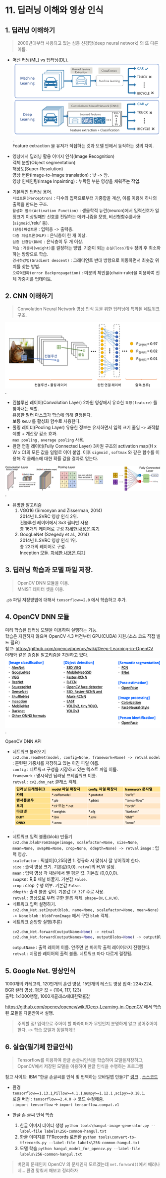 ﻿# 11. 딥러닝 이해와 영상 인식

## 1. 딥러닝 이해하기
> 2000년대부터 사용되고 있는 심층 신경망(deep neural network) 의 또 다른 이름.

* 머신 러닝(ML) vs 딥러닝(DL).  
	![mldl](./image/mldl.png).  
	Feature extraction 을 유저가 직접하는 것과 모델 안에서 동작하는 것의 차이.  

* 영상에서 딥러닝 활용
	이미지 인식(Image Recognition)  
	객체 분할(Object segmentation)  
	해상도(Super-Resolution)  
	영상 변환(Image-to-Image translation) : 낮 -> 밤.  
	영상 인페인팅(Image Inpainting) : 누락된 부분 영상을 채워주는 작업.   

* 기본적인 딥러닝 용어.  
	`퍼셉트론(Perceptron)` : 다수의 입력으로부터 가중합을 계산, 이를 이용해 하나의 출력을 만드는 구조.  
	`활성화 함수(Activation Function)` : 생물학적 뉴런(neuron)에서 입력신호가 일정크기 이상일때만 신호를 전달하는 메커니즘을 모방, 비선형함수를사용(`sigmoid`,'relu' 등).  
	`(단층)퍼셉트론` : 입력층 -> 출력층.  
	`다층 퍼셉트론(MLP)` : 은닉층이 한 개 이상.  
	`심층 신경망(DNN)` : 은닉층이 두 개 이상.  
	`학습` : `가중치(weight)`를 결정하는 방법. 기준이 되는 `손실(loss)함수` 정의 후 최소화하는 방향으로 학습.  
	`경사하강법(Gradient descent)` : 그래디언트 반대 방향으로 이동하면서 최솟값 위치를 찾는 방법.  
	`오류역전파(error Backpropagation)` : 미분의 체인룰(chain-rule)을 이용하여 전체 가중치를 업데이트.  

## 2. CNN 이해하기
> Convolution Neural Network 
> 영상 인식 등을 위한 딥러닝에 특화된 네트워크 구조.

![cnn](./image/cnn.png).  

* 컨볼루션 레이어(Convolution Layer)
	2차원 영상에서 유효한 `특징(feature)` 를 찾아내는 역할.  
	유용한 필터 마스크가 학습에 의해 결정된다.  
	보통 `ReLU` 를 활성화 함수로 사용한다.  
* 풀링 레이터(Pooling Layer)
	유용한 정보는 유지하면서 입력 크기 줄임 -> 과적합 예방 + 계산량 감소 효과.  
	`max pooling` , `average pooling` 사용.
* 완전 연결 레이터(Fully Connected Layer)
	3차원 구조의 activation map(H x W x C)의 모든 값을 일렬로 이어 붙임.
	이후 `sigmoid` , `softmax` 와 같은 함수를 이용해 각 클래스에 대한 확률 값을 결과로 얻는다.  

![cnnlayer](./image/cnnlayer.jpg).  

* 유명한 알고리즘
	1. VGG16 (Simonyan and Zisserman, 2014)  
		2014년 ILSVRC 영상 인식 2위.  
		컨볼루션 레이어에서 3x3 필터만 사용.  
		총 16개의 레이어로 구성 [자세한 내용은 여기](https://arxiv.org/pdf/1409.1556.pdf)  
	2. GoogLeNet (Szegedy et al., 2014)  
		2014년 ILSVRC 영상 인식 1위.  
		총 22개의 레이어로 구성.  
		Inception 모듈. [자세한 내용은 여기](https://arxiv.org/pdf/1409.4842.pdf)

## 3. 딥러닝 학습과 모델 파일 저장.
> OpenCV DNN 모듈을 이용.  
> MNIST 데이터 셋을 이용. 

`.pb` 파일 저장방법에 대해서 `tensorflow>=2.0` 에서 학습하고 추가.      

## 4. OpenCV DNN 모듈
미리 학습된 딥러닝 모델을 이용하여 실행하는 기능.  
학습은 지원하지 않으며 OpenCV 4.3 버전부터 GPU(CUDA) 지원.(소스 코드 직접 빌드  필요)  
참고: https://github.com/opencv/opencv/wiki/Deep-Learning-in-OpenCV  
아래와 같은 검증된 알고리즘을 지원하고 있다.  
![module](./image/module.png).  

OpenCV DNN API 
* 네트워크 불러오기  
		`cv2.dnn.readNet(model, config=None, framework=None) -> retval`
		`model` : 훈련된 가중치를 저장하고 있는 이진 파일 이름.  
		`config` : 네트워크 구성을 저장하고 있는 텍스트 파일 이름.  
		`framework` : 명시적인 딥러닝 프레임워크 이름.  
		`retval` : `cv2.dnn_net` 클래스 객체.  
		![api](./image/api.png).  
* 네트워크 입력 블롭(blob) 만들기  
	 `cv2.dnn.blobFromImage(image, scalefactor=None, size=None, mean=None, swapRB=None, crop=None, ddepth=None) -> retval`
	 `image` : 입력 영상.  
	 `scalefactor` : 픽셀이[0,255]면 1. 정규화 시 맞춰서 잘 넣어줘야 한다.  
	 `size` : 출력 영상 크기. 기본값(0,0).  `retval`의 H,W 설정.  
	 `mean` : 입력 영상 각 채널에서 뺄 평균 값. 기본값 (0,0,0,0).  
	 `swapRB` : R,B 채널 바꿀지. 기본값 `False`.  
	 `crop` : crop 수행 여부. 기본값 `False`.  
	 `ddepth` : 출력 블롭 깊이. 기본값 `CV_32F` 주로 사용.  
	 `retval` : 영상으로 부터 구한 블롭 객체.  `shape=(N,C,H,W)`.  
* 네트워크 입력 설정하기.  
	`cv2.dnn_Net.setInput(blob, name=None, scalefactor=None, mean=None) -> None`
	`blob` : `blobFromImage` 에서 구한 `blob` 객체.  
* 네트워크 순방향 실행(추론)
	```python
	cv2.dnn_Net.forward(outputName=None) -> retval
	cv2.dnn_Net.forward(outputNames=None, outputBlobs=None) -> outputBlobs
	```
	`outputName` : 출력 레이어 이름. 안주면 맨 마지막 출력 레이어까지 진행한다.  
	`retval` : 지정한 레이어의 출력 블롭. 네트워크 마다 다르게 결정됨.  

## 5. Google Net. 영상인식
1000개의 카테고리, 120만개의 훈련 영상, 15만개의 테스트 영상
입력: 224x224, BGR 컬러 영상, 평균 값 = (104, 117, 123)  
출력: 1x1000행렬, 1000개클래스에대한확률값  

 https://github.com/opencv/opencv/wiki/Deep-Learning-in-OpenCV 에서 학습된 모듈을 다운받아서 실행.  

>주의할 점! 입력으로 주어야 할 파라미터가 무엇인지 분명하게 알고 넣어주어야한다. -> 학습 모델과 동일하게!!

## 6. 실습(필기체 한글인식)
> Tensorflow를 이용하여 한글 손글씨인식을 학습하여 모델을저장하고, OpenCV에서 저장된 모델을 이용하여 한글 인식을 수행하는 프로그램

참고 사이트: IBM "한글 손글씨를 인식 및 번역하는 모바일앱 만들기" [링크](https://developer.ibm.com/kr/journey/create-a-mobile-handwritten-hangul-translation-app/) , [소스코드](https://github.com/IBM/tensorflow-hangul-recognition)
* 환경  
	`tensorflow==1.13.1`,`Pillow>=4.1.1`,`numpy>=1.12.1` ,`scipy>=0.18.1`.  
	로컬 버전 : `tensorflow==2.4.0` -> 코드 수정해줌.  
	: `import tensorflow` -> `import tensorflow.compat.v1`

* 한글 손 글씨 인식 학습
	1. 한글 이미지 데이터 생성
	`python tools\hangul-image-generator.py --label-file labels\256-common-hangul.txt` 
	2. 한글 이미지를 TFRecords 로변환
	`python tools\convert-to-tfrecords.py --label-file labels\256-common-hangul.txt`
	3. 모델 학습
		`python hangul_model_for_opencv.py --label-file labels\256-common-hangul.txt`

> 버전의 문제인지 OpenCV 의 문제인지 모르겠는데 `net.forward()`에서 에러나네... 환경 맞춰서 해보고 정리하자

